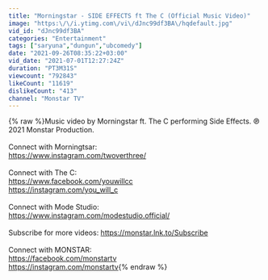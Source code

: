 ```yaml
---
title: "Morningstar - SIDE EFFECTS ft The C (Official Music Video)"
image: "https:\/\/i.ytimg.com\/vi\/dJnc99df3BA\/hqdefault.jpg"
vid_id: "dJnc99df3BA"
categories: "Entertainment"
tags: ["saryuna","dungun","ubcomedy"]
date: "2021-09-26T08:35:22+03:00"
vid_date: "2021-07-01T12:27:24Z"
duration: "PT3M31S"
viewcount: "792843"
likeCount: "11619"
dislikeCount: "413"
channel: "Monstar TV"
---
```

{% raw %}Music video by Morningstar ft. The C performing Side Effects.  ℗ 2021 Monstar Production.<br /><br />Connect with Morningtsar:<br /><a rel="nofollow" target="blank" href="https://www.instagram.com/twoverthree/">https://www.instagram.com/twoverthree/</a><br /><br />Connect with The C:<br /><a rel="nofollow" target="blank" href="https://www.facebook.com/youwillcc">https://www.facebook.com/youwillcc</a><br /><a rel="nofollow" target="blank" href="https://instagram.com/you_will_c">https://instagram.com/you_will_c</a><br /><br />Connect with Mode Studio:<br /><a rel="nofollow" target="blank" href="https://www.instagram.com/modestudio.official/">https://www.instagram.com/modestudio.official/</a><br /><br />Subscribe for more videos: <a rel="nofollow" target="blank" href="https://monstar.lnk.to/Subscribe">https://monstar.lnk.to/Subscribe</a><br />​<br />Connect with MONSTAR:<br /><a rel="nofollow" target="blank" href="https://facebook.com/monstartv">https://facebook.com/monstartv</a><br />​<a rel="nofollow" target="blank" href="https://instagram.com/monstartv">https://instagram.com/monstartv</a>{% endraw %}
